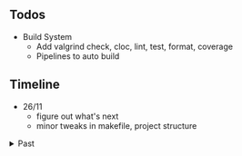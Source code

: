 ## Todos
- Build System
    - Add valgrind check, cloc, lint, test, format, coverage
    - Pipelines to auto build

## Timeline

- 26/11
    - figure out what's next
    - minor tweaks in makefile, project structure

<details>
<summary>Past</summary>

- 19/11 to 22/11
    - make
      - single make file?
      - make todolist
      - less shell scripts
    - organize scripts, binaries etc better
  
</details>



